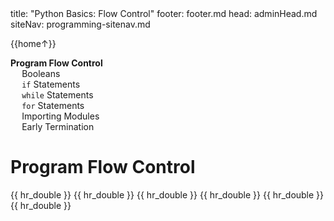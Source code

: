 <frontmatter>
title: "Python Basics: Flow Control"
footer: footer.md
head: adminHead.md
siteNav: programming-sitenav.md
</frontmatter>

<include src="../../common/header.md" />

<div class="website-content" id="main">
<div id="toc">

{{home↑}}
* [**Program Flow Control**](#program-flow-control)
  * [Booleans](#booleans)
  * [`if` Statements](#if-statements)
  * [`while` Statements](#while-statements)
  * [`for` Statements](#for-statements)
  * [Importing Modules](#importing-modules)
  * [Early Termination](#early-termination)
  
</div>
<div id="main">

# Program Flow Control

<include src="../booleans/text.md" />{{ hr_double }}
<include src="../if/text.md" />{{ hr_double }}
<include src="../while/text.md" />{{ hr_double }}
<include src="../for/text.md" />{{ hr_double }}
<include src="../import/text.md" />{{ hr_double }}
<include src="../exit/text.md" />{{ hr_double }}

</div>
</div>